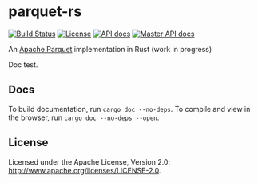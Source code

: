 # parquet-rs

[![Build Status](https://travis-ci.org/sadikovi/parquet-rs-docs.svg?branch=master)](https://travis-ci.org/sadikovi/parquet-rs-docs)
[![License](https://img.shields.io/badge/License-Apache%202.0-blue.svg)](https://opensource.org/licenses/Apache-2.0)
[![API docs](https://img.shields.io/badge/docs-v0.4.1-blue.svg)](https://sadikovi.github.io/parquet-rs-docs/v0.4.1/parquet/)
[![Master API docs](https://img.shields.io/badge/docs-master-green.svg)](https://sadikovi.github.io/parquet-rs-docs/master/parquet/)

An [Apache Parquet](https://parquet.apache.org/) implementation in Rust (work in progress)

Doc test.

## Docs
To build documentation, run `cargo doc --no-deps`.
To compile and view in the browser, run `cargo doc --no-deps --open`.

## License
Licensed under the Apache License, Version 2.0: http://www.apache.org/licenses/LICENSE-2.0.
